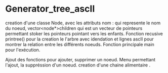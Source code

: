 # Generator_tree_ascII
creation d'une classe Node, avec les attributs nom : qui represente le nom du noeud, vector<node*>children qui est un vecteur de pointeurs permettant stoker les pointeurs pointant vers les enfants.
Fonction recusive printree()
pour la creation le l'arbre avec idendation et lignes ascII pour montrer la relation entre les différents noeuds. Fonction principale main pour l'exécution.

Ajout des fonctions pour ajouter, supprimer un noeud. Menu permettant l'ajout, la suppréssion d'un noeud.
creation d'une chaine alimentaire .
 
